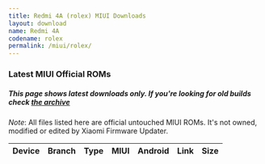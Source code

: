 ```yaml
---
title: Redmi 4A (rolex) MIUI Downloads
layout: download
name: Redmi 4A
codename: rolex
permalink: /miui/rolex/
---
```

### Latest MIUI Official ROMs
##### This page shows latest downloads only. If you're looking for old builds check [the archive](/archive/miui/rolex/)
*Note*: All files listed here are official untouched MIUI ROMs. It's not owned, modified or edited by Xiaomi Firmware Updater.


<div class="table-responsive-md" id="table-wrapper">
<table id="miui" class="compact table table-striped table-hover table-sm">
    <thead class="thead-dark">
        <tr>
            <th>Device</th>
            <th>Branch</th>
            <th>Type</th>
            <th>MIUI</th>
            <th>Android</th>
            <th>Link</th>
            <th>Size</th>
        </tr>
    </thead>
    <script>loadMiuiDownloads('rolex')</script>
</table>
</div>


